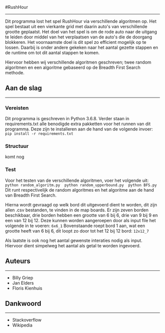 #RushHour

---

Dit programma lost het spel RushHour via verschillende algoritmen op. Het spel bestaat uit een vierkante grid met daarin auto's van verschillende grootte geplaatst. Het doel van het spel is om de rode auto naar de uitgang te leiden door middel van het verplaatsen van de auto's die de doorgang blokkeren. Het voornaamste doel is dit spel zo efficient mogelijk op te lossen. Daarbij is onder andere gekeken naar het aantal gezette stappen en de runtime om tot dit aantal stappen te komen.


Hiervoor hebben wij verschillende algoritmen geschreven; twee random algoritmen en een algoritme gebaseerd op de Breadth First Search methode.

## Aan de slag

---

### Vereisten

Dit programma is geschreven in Python 3.6.8. Verder staan in requirements.txt alle benodigde extra pakketten voor het runnen van dit programma. Deze zijn te installeren aan de hand van de volgende invoer:  
`pip install -r requirements.txt`

### Structuur

komt nog

### Test

Voor het testen van de verschillende algoritmen, voer het volgende uit:
`python random_algoritm.py  python random_upperbound.py  python BFS.py`    
Dit runt respectivelijk de random algoritmes en het algoritme aan de hand van Breadth First Search.


Hierna wordt gevraagd op welk bord dit uitgevoerd dient te worden, dit zijn allen .csv bestanden, te vinden in de map boards. Er zijn zeven borden beschikbaar, drie borden hebben een grootte van 6 bij 6, drie van 9 bij 9 en een van 12 bij 12. Deze kunnen worden aangeroepen door als input file het volgende in te voeren:
`6x6_1`
Bovenstaande roept bord 1 aan, wat een grootte heeft van 6 bij 6, dit loopt zo door tot het 12 bij 12 bord:
`12x12_7`


Als laatste is ook nog het aantal gewenste interaties nodig als input. Hiervoor dient simpelweg het aantal als getal te worden ingevoerd.

## Auteurs

---

* Billy Griep
* Jan Elders
* Floris Kienhuis

## Dankwoord

---

* Stackoverflow
* Wikipedia
